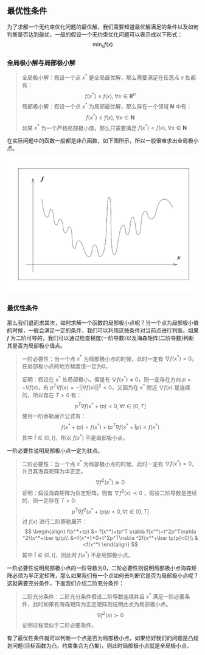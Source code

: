 ## 最优性条件

为了求解一个无约束优化问题的最优解，我们需要知道最优解满足的条件以及如何判断是否达到最优，一般的假设一个无约束优化问题可以表示成以下形式：
$$
\min_x f(x)
$$
### 全局极小解与局部极小解

> 全局极小解：假设一个点 $x^*$ 是全局最优解，那么需要满足在任意点 $x$ 处都有：
> $$
> f(x^*) \leq f(x), \; \forall x \in \mathbf R^n
> $$
> 局部极小解：假设一个点 $x^*$ 为局部最优解，那么存在一个邻域 $\mathbf N$ 中有：
> $$
> f(x^*) \leq f(x), \; \forall x \in \mathbf N
> $$
> 如果 $x^*$ 为一个严格局部极小值，那么只需要满足 $f(x^*) < f(x), \; \forall x \in \mathbf N$

在实际问题中的函数一般都是非凸函数，如下图所示，所以一般很难求出全局极小点。

![IMG_93F9930BE3B2-1](IMG_93F9930BE3B2-1.jpeg)

### 最优性条件

那么我们退而求其次，如何求解一个函数的局部极小点呢？当一个点为局部极小值的时候，一般会满足一定的条件，我们可以利用这些条件对当前点进行判断。如果 $f$ 为二阶可导的，我们可以通过检查梯度(一阶导数)以及海森矩阵(二阶导数)判断其是否为局部极小值点。

> 一阶必要性：当一个点 $x^*$ 为局部极小点的时候，此时一定有 $\nabla f(x^*)=0$。在局部极小点的地方梯度值一定为0。
>
> 证明：假设在 $x^*$ 处局部极小，但是有 $\nabla f(x^*)\neq0$，则一定存在方向 $p=-\nabla f(x)$，有 $p^T\nabla f(x) = -||\nabla f(x)||^2<0$，又因为在 $x^*$ 附近 $\nabla f(x)$ 是连续的，所以存在 $T>0$ 有：
> $$
> p^T\nabla f(x^*+tp)<0,\forall t \in [0,T]
> $$
> 使用一阶泰勒展开公式有：
> $$
> f(x^*+tp)=f(x^*)+tp^T\nabla f(x^*+\bar tp)<f(x^*)
> $$
> 其中 $\bar t\in[0,t]$，所以 $f(x^*)$ 不是局部极小点。

一阶必要性说明局部极小点一定为驻点。

> 二阶必要性：当一个点 $x^*$ 为局部极小点的时候，此时一定有 $\nabla f(x^*)=0$，并且其海森矩阵为半正定。
> $$
> \nabla f^2(x^*) \succeq 0
> $$
> 证明：假设海森矩阵为负定矩阵，则有 $\nabla f^2(x) \prec 0$ ，假设二阶导数是连续的，则一定存在 $T>0$:
> $$
> p^T\nabla f^2(x^*+tp)p<0,\forall t\in[0,T]
> $$
> 对 $f(x)$ 进行二阶泰勒展开：
> $$
> \begin{align}
> f(x^*+tp) &= f(x^*)+tp^T \nabla f(x^*)+t^2p^T\nabla ^2f(x^*+\bar tp)p\\
> &=f(x^*)+0+t^2p^T\nabla ^2f(x^*+\bar tp)p(<0)\\
> &<f(x^*)
> \end{align}
> $$
> 其中 $\bar t \in [0,t]$，则此时 $f(x^*)$ 不是局部极小点。

一阶必要性说明局部极小点的一阶导数为0，二阶必要性则说明局部极小点海森矩阵必须为半正定矩阵，那么如果我们有一个点如何去判断它是否为局部极小点呢？这就需要充分条件，下面我们介绍二阶充分条件：

> 二阶充分条件：二阶充分条件假设二阶导数连续并且 $x^*$ 满足一阶必要条件，此时如果有海森矩阵为正定矩阵则说明此点为局部极小点。
> $$
> \nabla f^2(x) \succ0
> $$
> 证明过程类似于二阶必要条件。

有了最优性条件就可以判断一个点是否为局部极小点，如果恰好我们的问题是凸规划问题(目标函数为凸，约束集合为凸集)，则此时局部极小点就是全局极小点。









